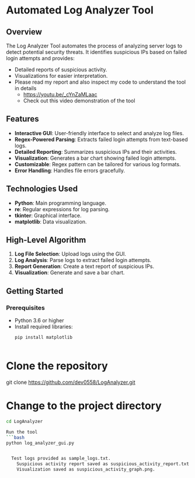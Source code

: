 # Automated Log Analyzer Tool

## Overview

The Log Analyzer Tool automates the process of analyzing server logs to detect potential security threats. It identifies suspicious IPs based on failed login attempts and provides:
- Detailed reports of suspicious activity.
- Visualizations for easier interpretation.
- Please read my report and also inspect my code to understand the tool in details
  - https://youtu.be/_cYnZaMLaac
  - Check out this video demonstration of the tool
## Features

- **Interactive GUI**: User-friendly interface to select and analyze log files.
- **Regex-Powered Parsing**: Extracts failed login attempts from text-based logs.
- **Detailed Reporting**: Summarizes suspicious IPs and their activities.
- **Visualization**: Generates a bar chart showing failed login attempts.
- **Customizable**: Regex pattern can be tailored for various log formats.
- **Error Handling**: Handles file errors gracefully.

## Technologies Used

- **Python**: Main programming language.
- **re**: Regular expressions for log parsing.
- **tkinter**: Graphical interface.
- **matplotlib**: Data visualization.

## High-Level Algorithm

1. **Log File Selection**: Upload logs using the GUI.
2. **Log Analysis**: Parse logs to extract failed login attempts.
3. **Report Generation**: Create a text report of suspicious IPs.
4. **Visualization**: Generate and save a bar chart.

## Getting Started

### Prerequisites
- Python 3.6 or higher
- Install required libraries:
  ```bash
  pip install matplotlib



# Clone the repository
git clone https://github.com/dev0558/LogAnalyzer.git

# Change to the project directory
```bash
cd LogAnalyzer

Run the tool
```bash
python log_analyzer_gui.py


  Test logs provided as sample_logs.txt.
    Suspicious activity report saved as suspicious_activity_report.txt.
    Visualization saved as suspicious_activity_graph.png.
    

